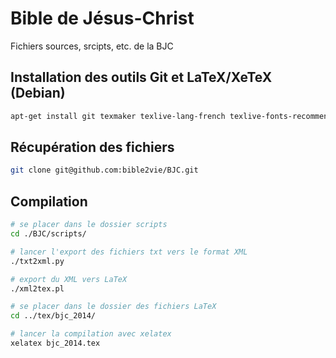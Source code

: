 Bible de Jésus-Christ
===

Fichiers sources, srcipts, etc. de la BJC

## Installation des outils Git et LaTeX/XeTeX (Debian)

```bash
apt-get install git texmaker texlive-lang-french texlive-fonts-recommended texlive-xetex
```

## Récupération des fichiers

```bash
git clone git@github.com:bible2vie/BJC.git
```

## Compilation

```bash
# se placer dans le dossier scripts
cd ./BJC/scripts/

# lancer l'export des fichiers txt vers le format XML
./txt2xml.py

# export du XML vers LaTeX
./xml2tex.pl

# se placer dans le dossier des fichiers LaTeX
cd ../tex/bjc_2014/

# lancer la compilation avec xelatex
xelatex bjc_2014.tex
```
